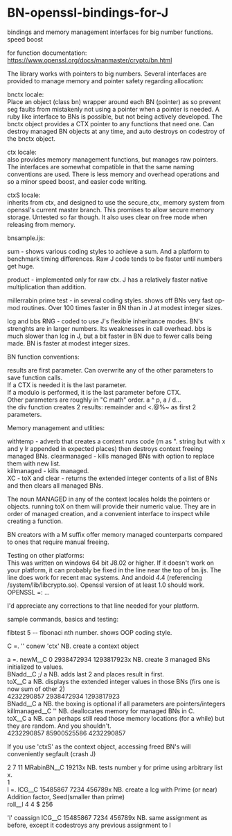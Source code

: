 # BN-openssl-bindings-for-J
bindings and memory management interfaces for big number functions.  speed boost 

for function documentation:  
https://www.openssl.org/docs/manmaster/crypto/bn.html

The library works with pointers to big numbers.  Several interfaces are provided to manage memory and pointer safety regarding allocation:

bnctx locale:  
Place an object (class bn) wrapper around each BN (pointer) as so prevent seg faults from mistakenly not using a pointer when a pointer is needed.  A ruby like interface to BNs is possible, but not being actively developed.  The bnctx object provides a CTX pointer to any functions that need one.  Can destroy managed BN objects at any time, and auto destroys on codestroy of the bnctx object.

ctx locale:  
also provides memory management functions, but manages raw pointers.  The interfaces are somewhat compatible in that the same naming conventions are used.  There is less memory and overhead operations and so a minor speed boost, and easier code writing.

ctxS locale:  
inherits from ctx, and designed to use the secure_ctx_ memory system from openssl's current master branch.  This promises to allow secure memory storage.  Untested so far though.  It also uses clear on free mode when releasing from memory.

bnsample.ijs:  

sum - shows various coding styles to achieve a sum.  And a platform to benchmark timing differences.  Raw J code tends to be faster until numbers get huge.  

product - implemented only for raw ctx.  J has a relatively faster native multiplication than addition.

millerrabin prime test - in several coding styles.  shows off BNs very fast op-mod routines.  Over 100 times faster in BN than in J at modest integer sizes.

lcg and bbs RNG - coded to use J's flexible inheritance modes.  BN's strenghts are in larger numbers.  Its weaknesses in call overhead.  bbs is much slower than lcg in J, but a bit faster in BN due to fewer calls being made.  BN is faster at modest integer sizes.

BN function conventions:

results are first parameter.  Can overwrite any of the other parameters to save function calls.  
If a CTX is needed it is the last parameter.  
If a modulo is performed, it is the last parameter before CTX.  
Other parameters are roughly in "C math" order.  a ^ p, a / d...  
the div function creates 2 results:  remainder and <.@%~ as first 2 parameters.

Memory management and utlities:

withtemp - adverb that creates a context runs code (m as ". string but with x and y lr appended in expected places) then destroys context freeing managed BNs.
clearmanaged - kills managed BNs with option to replace them with new list.  
killmanaged - kills managed.  
XC - toX and clear - returns the extended integer contents of a list of BNs and then clears all managed BNs.

The noun MANAGED in any of the context locales holds the pointers or objects.  running toX on them will provide their numeric value.  They are in order of managed creation, and a convenient interface to inspect while creating a function. 

BN creators with a M suffix offer memory managed counterparts compared to ones that require manual freeing.

Testing on other platforms:  
This was written on windows 64 bit J8.02 or higher.  If it doesn't work on your platform, it can probably be fixed in the line near the top of bn.ijs.  The line does work for recent mac systems.  And andoid 4.4 (referencing /system/lib/libcrypto.so).  Openssl version of at least 1.0 should work.
OPENSSL =: ...

I'd appreciate any corrections to that line needed for your platform.

sample commands, basics and testing:

fibtest 5 -- fibonaci nth number.  shows OOP coding style.

C =. '' conew 'ctx'  NB. create a context object

a =. newM__C 0 2938472934 1293817923x  NB. create 3 managed BNs initialized to values.  
BNadd__C ;/ a  NB. adds last 2 and places result in first.   
   toX__C a  NB. displays the extended integer values in those BNs (firs one is now sum of other 2)  
4232290857 2938472934 1293817923  
BNadd__C a  NB. the boxing is optional if all parameters are pointers/integers  
   killmanaged__C '' NB. deallocates memory for managed BNs in C.  
   toX__C a  NB. can perhaps still read those memory locations (for a while) but they are random.  And you shouldn't.  
4232290857 85900525586 4232290857   

If you use 'ctxS' as the context object, accessing freed BN's will conveniently segfault (crash J) 

   2 7 11 MRabinBN__C 19213x  NB. tests number y for prime using arbitrary list x.  
1  
  l =. lCG__C 15485867 7234 456789x  NB. create a lcg with Prime (or near) Addition factor, Seed(smaller than prime)  
  roll__l 4 4 $ 256  

  'l' coassign lCG__C 15485867 7234 456789x NB. same assignment as before, except it codestroys any previous assignment to l
  
